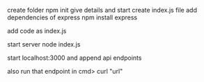 create folder
npm init
give details and start 
create index.js file 
add dependencies of express
npm install express


add code as index.js

start server 
node index.js

start localhost:3000
and append api endpoints 


also run that endpoint in 
cmd> curl "url"